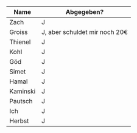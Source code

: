 | Name     | Abgegeben?                    |
| -------- | ----------------------------- |
| Zach     | J                             |
| Groiss   | J, aber schuldet mir noch 20€ |
| Thienel  | J                             |
| Kohl     | J                             |
| Göd      | J                             |
| Simet    | J                             |
| Hamal    | J                             |
| Kaminski | J                             |
| Pautsch  | J                             |
| Ich      | J                             |
| Herbst   | J                             |
